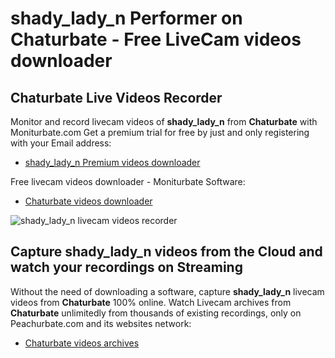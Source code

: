 # shady_lady_n Performer on Chaturbate - Free LiveCam videos downloader

## Chaturbate Live Videos Recorder

Monitor and record livecam videos of **shady_lady_n** from **Chaturbate** with Moniturbate.com
Get a premium trial for free by just and only registering with your Email address:
* [shady_lady_n Premium videos downloader](https://moniturbate.com/request-demo-licence-key.html)

Free livecam videos downloader - Moniturbate Software:
* [Chaturbate videos downloader](https://moniturbate.com/moniturbate-download-software.html)

![shady_lady_n livecam videos recorder](https://peachurnet.com/templates/moniturbate-software.png)


## Capture shady_lady_n videos from the Cloud and watch your recordings on Streaming

Without the need of downloading a software, capture **shady_lady_n** livecam videos from **Chaturbate** 100% online.
Watch Livecam archives from **Chaturbate** unlimitedly from thousands of existing recordings, only on Peachurbate.com and its websites network:
* [Chaturbate videos archives](https://peachurnet.com/)